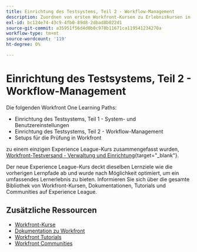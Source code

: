```yaml
---
title: Einrichtung des Testsystems, Teil 2 - Workflow-Management
description: Zuordnen von ersten Workfront-Kursen zu Erlebniskursen in Liga-Kursen
exl-id: bc124e74-43c9-4fb0-89d8-2dbad8b022d1
source-git-commit: a35951f56d4d0b0c978b11671ca119541234270a
workflow-type: tm+mt
source-wordcount: '119'
ht-degree: 0%

---
```


# Einrichtung des Testsystems, Teil 2 - Workflow-Management

Die folgenden Workfront One Learning Paths:

* Einrichtung des Testsystems, Teil 1 - System- und Benutzereinstellungen
* Einrichtung des Testsystems, Teil 2 - Workflow-Management
* Setups für die Prüfung in Workfront

zu einem einzigen Experience League-Kurs zusammengefasst wurden, [Workfront-Testversand - Verwaltung und Einrichtung](https://experienceleague.adobe.com/?recommended=Workfront-A-1-2022.3.proof){target="_blank"}.

Der neue Experience League-Kurs deckt dieselben Lernziele wie die vorherigen Lernpfade ab und wurde nach Möglichkeit optimiert, um ein umfassendes Lernerlebnis zu bieten.  Informieren Sie sich über die gesamte Bibliothek von Workfront-Kursen, Dokumentationen, Tutorials und Communities auf Experience League.

## Zusätzliche Ressourcen

* [Workfront-Kurse](https://experienceleague.adobe.com/?lang=en&amp;Solution=Workfront#courses)
* [Dokumentation zu Workfront](https://experienceleague.adobe.com/docs/workfront.html)
* [Workfront Tutorials](https://experienceleague.adobe.com/docs/workfront-learn/tutorials-workfront/home.html)
* [Workfront Communities](https://experienceleaguecommunities.adobe.com/t5/workfront/ct-p/workfront)
